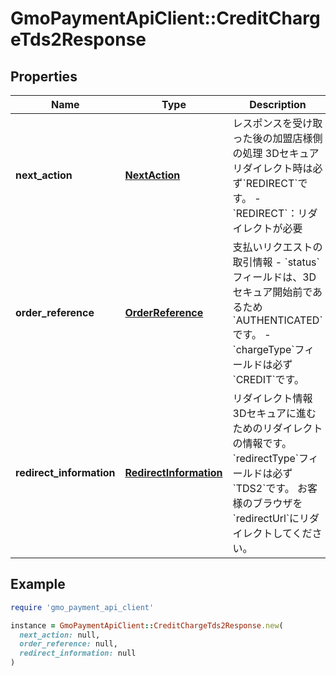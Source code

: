 # GmoPaymentApiClient::CreditChargeTds2Response

## Properties

| Name | Type | Description | Notes |
| ---- | ---- | ----------- | ----- |
| **next_action** | [**NextAction**](NextAction.md) | レスポンスを受け取った後の加盟店様側の処理   3Dセキュアリダイレクト時は必ず&#x60;REDIRECT&#x60;です。 - &#x60;REDIRECT&#x60;：リダイレクトが必要  | [optional] |
| **order_reference** | [**OrderReference**](OrderReference.md) | 支払いリクエストの取引情報     - &#x60;status&#x60;フィールドは、3Dセキュア開始前であるため&#x60;AUTHENTICATED&#x60;です。     - &#x60;chargeType&#x60;フィールドは必ず&#x60;CREDIT&#x60;です。  | [optional] |
| **redirect_information** | [**RedirectInformation**](RedirectInformation.md) | リダイレクト情報   3Dセキュアに進むためのリダイレクトの情報です。   &#x60;redirectType&#x60;フィールドは必ず&#x60;TDS2&#x60;です。   お客様のブラウザを&#x60;redirectUrl&#x60;にリダイレクトしてください。  | [optional] |

## Example

```ruby
require 'gmo_payment_api_client'

instance = GmoPaymentApiClient::CreditChargeTds2Response.new(
  next_action: null,
  order_reference: null,
  redirect_information: null
)
```

